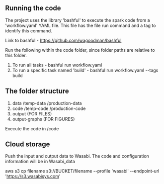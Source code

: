 
Running the code
-----------------

The project uses the library 'bashful' to execute the spark code from a 'workflow.yaml' YAML file. This file has the file run command and a tag to identify this command.

Link to bashful - https://github.com/wagoodman/bashful

Run the following within the code folder, since folder paths are relative to this folder.

1. To run all tasks - bashful run workflow.yaml
2. To run a specific task named 'build' - bashful run workflow.yaml --tags build

The folder structure
--------------------

1. data
       /temp-data
       /production-data
2. code
      /temp-code
      /production-code
3. output (FOR FILES)
4. output-graphs (FOR FIGURES) 


Execute the code in /code

Cloud storage
-------------

Push the input and output data to Wasabi. The code and configuration information will be in Wasabi_data 

aws s3 cp filename  s3://BUCKET/filename  --profile 'wasabi' --endpoint-url 'https://s3.wasabisys.com'


